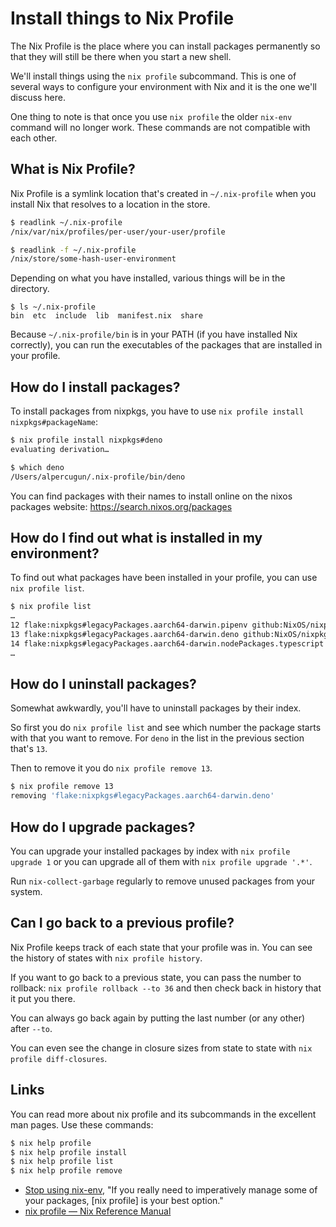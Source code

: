 # Install things to Nix Profile

The Nix Profile is the place where you can install packages permanently so that they will still be there when you start a new shell.

We'll install things using the `nix profile` subcommand. This is one of several ways to configure your environment with Nix and it is the one we'll discuss here.

One thing to note is that once you use `nix profile` the older `nix-env` command will no longer work. These commands are not compatible with each other.
## What is Nix Profile?

Nix Profile is a symlink location that's created in `~/.nix-profile` when you install Nix that resolves to a location in the store.

```bash
$ readlink ~/.nix-profile
/nix/var/nix/profiles/per-user/your-user/profile

$ readlink -f ~/.nix-profile
/nix/store/some-hash-user-environment
```

Depending on what you have installed, various things will be in the directory.

```
$ ls ~/.nix-profile
bin  etc  include  lib  manifest.nix  share
```

Because `~/.nix-profile/bin` is in your PATH (if you have installed Nix correctly), you can run the executables of the packages that are installed in your profile.

## How do I install packages?

To install packages from nixpkgs, you have to use `nix profile install nixpkgs#packageName`:

```bash
$ nix profile install nixpkgs#deno
evaluating derivation…

$ which deno
/Users/alpercugun/.nix-profile/bin/deno
```

You can find packages with their names to install online on the nixos packages website: https://search.nixos.org/packages

## How do I find out what is installed in my environment?

To find out what packages have been installed in your profile, you can use `nix profile list`.

```bash
$ nix profile list
…
12 flake:nixpkgs#legacyPackages.aarch64-darwin.pipenv github:NixOS/nixpkgs/ea11a3977f4cba013d8680667616be827c967ac0#legacyPackages.aarch64-darwin.pipenv /nix/store/nf3355sysvy6s4jv85kd72zzb23c7pzn-pipenv-2023.2.4
13 flake:nixpkgs#legacyPackages.aarch64-darwin.deno github:NixOS/nixpkgs/0cb867999eec4085e1c9ca61c09b72261fa63bb4#legacyPackages.aarch64-darwin.deno /nix/store/d0q09iiyf0xi79zk4z957z3bj51gh05c-deno-1.33.2
14 flake:nixpkgs#legacyPackages.aarch64-darwin.nodePackages.typescript github:NixOS/nixpkgs/0cb867999eec4085e1c9ca61c09b72261fa63bb4#legacyPackages.aarch64-darwin.nodePackages.typescript /nix/store/y3jvabiff9ffisnsx121nm7ffa3wrd3s-typescript-5.0.4
…
```

## How do I uninstall packages?

Somewhat awkwardly, you'll have to uninstall packages by their index.

So first you do `nix profile list` and see which number the package starts with that you want to remove. For `deno` in the list in the previous section that's `13`.

Then to remove it you do `nix profile remove 13`.

```bash
$ nix profile remove 13
removing 'flake:nixpkgs#legacyPackages.aarch64-darwin.deno'
```

## How do I upgrade packages?

You can upgrade your installed packages by index with `nix profile upgrade 1` or you can upgrade all of them with `nix profile upgrade '.*'`.

Run `nix-collect-garbage` regularly to remove unused packages from your system.

## Can I go back to a previous profile?

Nix Profile keeps track of each state that your profile was in. You can see the history of states with `nix profile history`.

If you want to go back to a previous state, you can pass the number to rollback: `nix profile rollback --to 36` and then check back in history that it put you there.

You can always go back again by putting the last number (or any other) after `--to`.

You can even see the change in closure sizes from state to state with `nix profile diff-closures`.

## Links

You can read more about nix profile and its subcommands in the excellent man pages. Use these commands:

```bash
$ nix help profile
$ nix help profile install
$ nix help profile list
$ nix help profile remove
```

* [Stop using nix-env](https://stop-using-nix-env.privatevoid.net/), "If you really need to imperatively manage some of your packages, [nix profile] is your best option."
* [nix profile — Nix Reference Manual](https://nixos.org/manual/nix/stable/command-ref/new-cli/nix3-profile.html)
